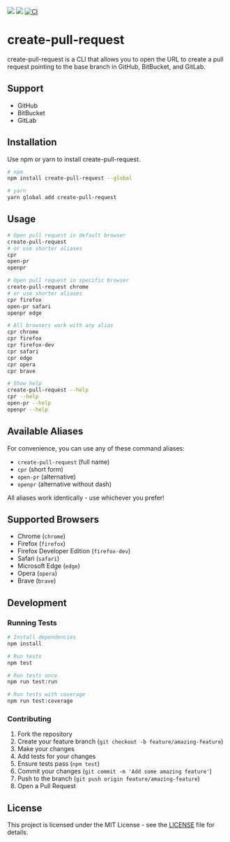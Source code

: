 [<img src="https://img.shields.io/npm/dt/create-pull-request.svg">](https://www.npmjs.com/package/create-pull-request)
[<img src="https://img.shields.io/npm/v/create-pull-request.svg">](https://www.npmjs.com/package/create-pull-request)
[![CI](https://github.com/DannyFeliz/create-pull-request/actions/workflows/ci.yml/badge.svg)](https://github.com/DannyFeliz/create-pull-request/actions/workflows/ci.yml)

# create-pull-request

create-pull-request is a CLI that allows you to open the URL to create a pull request pointing to the base branch in GitHub, BitBucket, and GitLab.

## Support
- GitHub
- BitBucket  
- GitLab

## Installation

Use npm or yarn to install create-pull-request.

```bash
# npm
npm install create-pull-request --global

# yarn
yarn global add create-pull-request
```

## Usage

```bash
# Open pull request in default browser
create-pull-request
# or use shorter aliases
cpr
open-pr
openpr

# Open pull request in specific browser
create-pull-request chrome
# or use shorter aliases
cpr firefox
open-pr safari
openpr edge

# All browsers work with any alias
cpr chrome
cpr firefox
cpr firefox-dev
cpr safari
cpr edge
cpr opera
cpr brave

# Show help
create-pull-request --help
cpr --help
open-pr --help
openpr --help
```

## Available Aliases

For convenience, you can use any of these command aliases:

- `create-pull-request` (full name)
- `cpr` (short form)
- `open-pr` (alternative)
- `openpr` (alternative without dash)

All aliases work identically - use whichever you prefer!

## Supported Browsers

- Chrome (`chrome`)
- Firefox (`firefox`)
- Firefox Developer Edition (`firefox-dev`)
- Safari (`safari`)
- Microsoft Edge (`edge`)
- Opera (`opera`)
- Brave (`brave`)

## Development

### Running Tests

```bash
# Install dependencies
npm install

# Run tests
npm test

# Run tests once
npm run test:run

# Run tests with coverage
npm run test:coverage
```

### Contributing

1. Fork the repository
2. Create your feature branch (`git checkout -b feature/amazing-feature`)
3. Make your changes
4. Add tests for your changes
5. Ensure tests pass (`npm test`)
6. Commit your changes (`git commit -m 'Add some amazing feature'`)
7. Push to the branch (`git push origin feature/amazing-feature`)
8. Open a Pull Request

## License

This project is licensed under the MIT License - see the [LICENSE](LICENSE) file for details.
